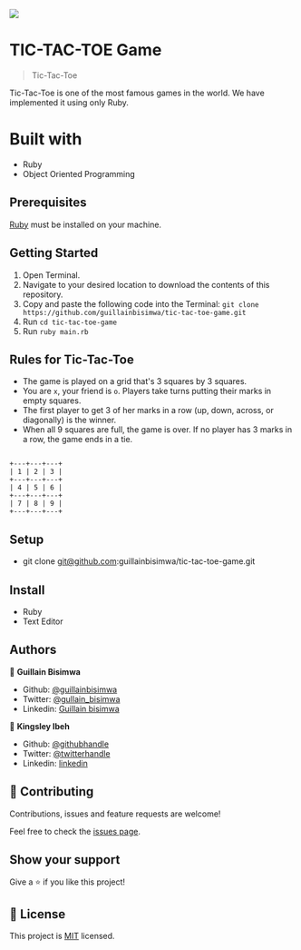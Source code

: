 ![](https://img.shields.io/badge/Microverse-blueviolet)

# TIC-TAC-TOE Game

> Tic-Tac-Toe

Tic-Tac-Toe is one of the most famous games in the world. We have implemented it using only Ruby.

# Built with

- Ruby
- Object Oriented Programming

## Prerequisites

[Ruby](https://www.ruby-lang.org/en/) must be installed on your machine.

## Getting Started

1. Open Terminal.
2. Navigate to your desired location to download the contents of this repository.
3. Copy and paste the following code into the Terminal:
   `git clone https://github.com/guillainbisimwa/tic-tac-toe-game.git`
4. Run `cd tic-tac-toe-game`
5. Run `ruby main.rb`

## Rules for Tic-Tac-Toe

- The game is played on a grid that's 3 squares by 3 squares.
- You are `x`, your friend is `o`. Players take turns putting their marks in empty squares.
- The first player to get 3 of her marks in a row (up, down, across, or diagonally) is the winner.
- When all 9 squares are full, the game is over. If no player has 3 marks in a row, the game ends in a tie.

```

+---+---+---+
| 1 | 2 | 3 |
+---+---+---+
| 4 | 5 | 6 |
+---+---+---+
| 7 | 8 | 9 |
+---+---+---+

```

## Setup

- git clone git@github.com:guillainbisimwa/tic-tac-toe-game.git

## Install

- Ruby
- Text Editor

## Authors

👤 **Guillain Bisimwa**

- Github: [@guillainbisimwa](https://github.com/guillainbisimwa)
- Twitter: [@gullain_bisimwa](https://twitter.com/gullain_bisimwa)
- Linkedin: [Guillain bisimwa](https://www.linkedin.com/in/guillain-bisimwa-8a8b7a7b/)

👤 **Kingsley Ibeh**

- Github: [@githubhandle](https://github.com/Kingobaino1)
- Twitter: [@twitterhandle](https://twitter.com/ibehkingso)
- Linkedin: [linkedin](https://www.linkedin.com/in/ibeh-kingsley-obinna-568596177)

## 🤝 Contributing

Contributions, issues and feature requests are welcome!

Feel free to check the [issues page](https://github.com/guillainbisimwa/tic-tac-toe-game/issues).

## Show your support

Give a ⭐️ if you like this project!

## 📝 License

This project is [MIT](./LICENSE) licensed.
